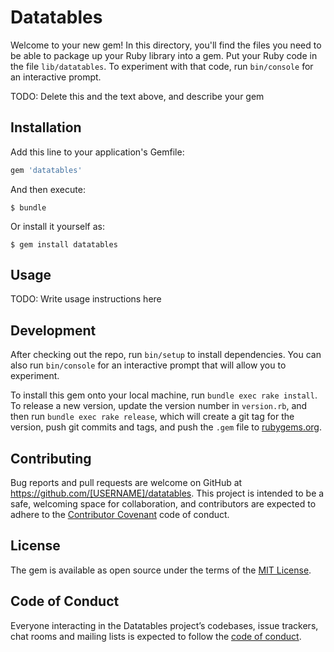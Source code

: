 # Datatables

Welcome to your new gem! In this directory, you'll find the files you need to be able to package up your Ruby library into a gem. Put your Ruby code in the file `lib/datatables`. To experiment with that code, run `bin/console` for an interactive prompt.

TODO: Delete this and the text above, and describe your gem

## Installation

Add this line to your application's Gemfile:

```ruby
gem 'datatables'
```

And then execute:

    $ bundle

Or install it yourself as:

    $ gem install datatables

## Usage

TODO: Write usage instructions here

## Development

After checking out the repo, run `bin/setup` to install dependencies. You can also run `bin/console` for an interactive prompt that will allow you to experiment.

To install this gem onto your local machine, run `bundle exec rake install`. To release a new version, update the version number in `version.rb`, and then run `bundle exec rake release`, which will create a git tag for the version, push git commits and tags, and push the `.gem` file to [rubygems.org](https://rubygems.org).

## Contributing

Bug reports and pull requests are welcome on GitHub at https://github.com/[USERNAME]/datatables. This project is intended to be a safe, welcoming space for collaboration, and contributors are expected to adhere to the [Contributor Covenant](http://contributor-covenant.org) code of conduct.

## License

The gem is available as open source under the terms of the [MIT License](http://opensource.org/licenses/MIT).

## Code of Conduct

Everyone interacting in the Datatables project’s codebases, issue trackers, chat rooms and mailing lists is expected to follow the [code of conduct](https://github.com/[USERNAME]/datatables/blob/master/CODE_OF_CONDUCT.md).
